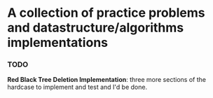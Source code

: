 # A collection of practice problems and datastructure/algorithms implementations

### TODO
**Red Black Tree Deletion Implementation**: three more sections of the hardcase to implement and test and I'd be done.

